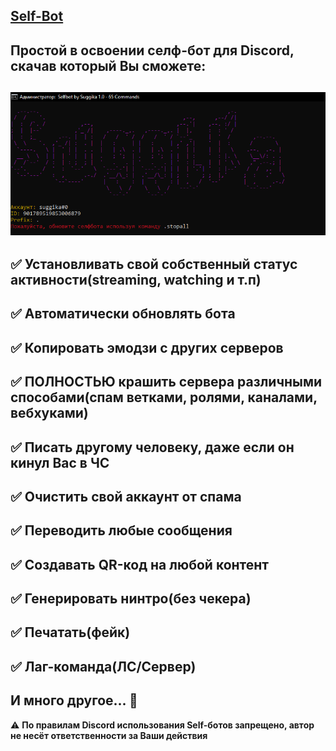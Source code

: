 [Self-Bot](https://github.com/Suggika/Self-Bot)
---------------------------------

Простой в освоении селф-бот для Discord, скачав который Вы сможете:
---------------------------------
![👉](https://github.com/Suggika/Self-Bot/blob/main/showcase.png)
---------------------------------
✅  Установливать свой собственный статус активности(streaming, watching и т.п)
---------------------------------
✅ Автоматически обновлять бота
---------------------------------
✅ Копировать эмодзи с других серверов
---------------------------------
✅ ПОЛНОСТЬЮ крашить сервера различными способами(спам ветками, ролями, каналами, вебхуками)
---------------------------------
✅ Писать другому человеку, даже если он кинул Вас в ЧС
---------------------------------
✅ Очистить свой аккаунт от спама
---------------------------------
✅ Переводить любые сообщения
---------------------------------
✅ Создавать QR-код на любой контент
---------------------------------
✅ Генерировать нинтро(без чекера)
---------------------------------
✅ Печатать(фейк)
---------------------------------
✅ Лаг-команда(ЛС/Сервер)
---------------------------------
**И много другое... 👀**
---------------------------------
⚠️ **По правилам Discord использования Self-ботов запрещено, автор не несёт ответственности за Ваши действия**
